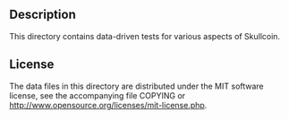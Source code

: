 Description
------------

This directory contains data-driven tests for various aspects of Skullcoin.

License
--------

The data files in this directory are distributed under the MIT software
license, see the accompanying file COPYING or
http://www.opensource.org/licenses/mit-license.php.

